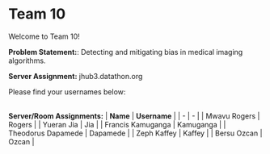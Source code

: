 # Team 10

Welcome to Team 10!

**Problem Statement:**:
Detecting and mitigating bias in medical imaging algorithms.

**Server Assignment:**
jhub3.datathon.org

Please find your usernames below: 

<br/>**Server/Room Assignments:**
| **Name** | **Username** |
| - | - |
| Mwavu Rogers | Rogers |
| Yueran Jia | Jia |
| Francis Kamuganga | Kamuganga |
| Theodorus Dapamede | Dapamede |
| Zeph Kaffey | Kaffey |
| Bersu Ozcan | Ozcan |